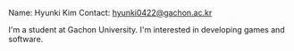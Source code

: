 Name: Hyunki Kim
Contact: hyunki0422@gachon.ac.kr

I'm a student at Gachon University.
I'm interested in developing games and software.
